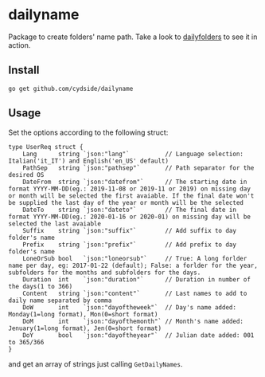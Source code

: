 # dailyname
Package to create folders' name path. Take a look to [dailyfolders](https://github.com/cydside/dayfolders) to see it in action.

## Install

```
go get github.com/cydside/dailyname
```

## Usage
Set the options according to the following struct:

```
type UserReq struct {
	Lang      string `json:"lang"`          // Language selection: Italian('it_IT') and English('en_US' default)
	PathSep   string `json:"pathsep"`       // Path separator for the desired OS
	DateFrom  string `json:"datefrom"`      // The starting date in format YYYY-MM-DD(eg.: 2019-11-08 or 2019-11 or 2019) on missing day or month will be selected the first avaiable. If the final date won't be supplied the last day of the year or month will be the selected
	DateTo    string `json:"dateto"`        // The final date in format YYYY-MM-DD(eg.: 2020-01-16 or 2020-01) on missing day will be selected the last avaiable
	Suffix    string `json:"suffix"`        // Add suffix to day folder's name
	Prefix    string `json:"prefix"`        // Add prefix to day folder's name
	LoneOrSub bool   `json:"loneorsub"`     // True: A long forlder name per day, eg: 2017-01-22 (default); False: a forlder for the year, subfolders for the months and subfolders for the days.
	Duration  int    `json:"duration"`      // Duration in number of the days(1 to 366)
	Content   string `json:"content"`       // Last names to add to daily name separated by comma
	DoW       int    `json:"dayoftheweek"`  // Day's name added: Monday(1=long format), Mon(0=short format)
	DoM       int    `json:"dayofthemonth"` // Month's name added: Jenuary(1=long format), Jen(0=short format)
	DoY       bool   `json:"dayoftheyear"`  // Julian date added: 001 to 365/366
}
```

and get an array of strings just calling `GetDailyNames`.
